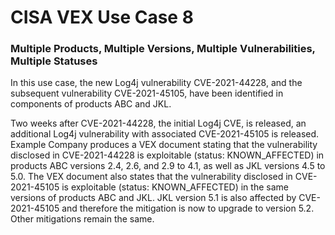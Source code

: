 # CISA VEX Use Case 8

### Multiple Products, Multiple Versions, Multiple Vulnerabilities, Multiple Statuses

In this use case, the new Log4j vulnerability CVE-2021-44228, and the subsequent vulnerability CVE-2021-45105, have been identified in components of products ABC and JKL.

Two weeks after CVE-2021-44228, the initial Log4j CVE, is released, an additional Log4j vulnerability with associated CVE-2021-45105 is released. Example Company produces a VEX document stating that the vulnerability disclosed in CVE-2021-44228 is exploitable (status: KNOWN_AFFECTED) in products ABC versions 2.4, 2.6, and 2.9 to 4.1, as well as JKL versions 4.5 to 5.0. The VEX document also states that the vulnerability disclosed in CVE-2021-45105 is exploitable (status: KNOWN_AFFECTED) in the same versions of products ABC and JKL. JKL version 5.1 is also affected by CVE-2021-45105 and therefore the mitigation is now to upgrade to version 5.2. Other mitigations remain the same.
